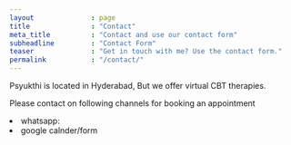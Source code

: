 ```yaml
---
layout              : page
title               : "Contact"
meta_title          : "Contact and use our contact form"
subheadline         : "Contact Form"
teaser              : "Get in touch with me? Use the contact form."
permalink           : "/contact/"
---
```

Psyukthi is located in Hyderabad, But we offer virtual CBT therapies.
<p>
  Please contact on following channels for booking an appointment 
  <list>
    <li>whatsapp: </li>
    <li>google calnder/form </li>
  </list>
</p>
